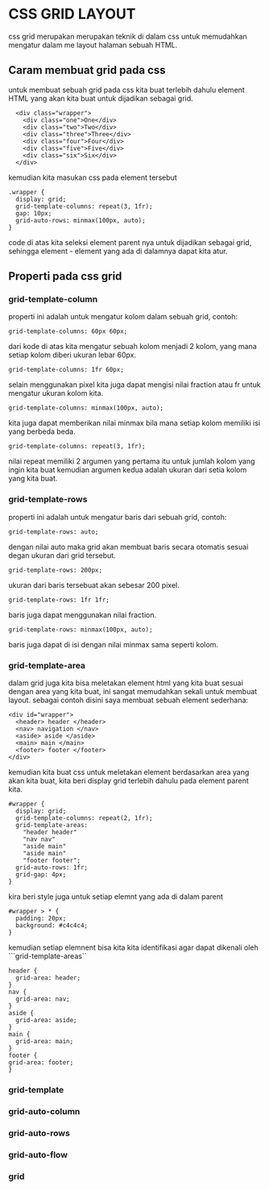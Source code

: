 # CSS GRID LAYOUT
css grid merupakan merupakan teknik di dalam css untuk memudahkan mengatur dalam me layout halaman sebuah HTML.

## Caram membuat grid pada css
untuk membuat sebuah grid pada css kita buat terlebih dahulu element HTML yang akan kita buat untuk dijadikan sebagai grid.

```html:
  <div class="wrapper">
    <div class="one">One</div>
    <div class="two">Two</div>
    <div class="three">Three</div>
    <div class="four">Four</div>
    <div class="five">Five</div>
    <div class="six">Six</div>
  </div>
```

kemudian kita masukan css pada element tersebut

```css:
.wrapper {
  display: grid;
  grid-template-columns: repeat(3, 1fr);
  gap: 10px;
  grid-auto-rows: minmax(100px, auto);
}
```

code di atas kita seleksi element parent nya untuk dijadikan sebagai grid, sehingga element - element yang ada di dalamnya dapat kita atur.

## Properti pada css grid

### grid-template-column
properti ini adalah untuk mengatur kolom dalam sebuah grid, contoh:

```grid-template-columns: 60px 60px;```

dari kode di atas kita mengatur sebuah kolom menjadi 2 kolom, yang mana setiap kolom diberi ukuran lebar 60px.

```grid-template-columns: 1fr 60px;```

selain menggunakan pixel kita juga dapat mengisi nilai fraction atau fr untuk mengatur ukuran kolom kita.

```grid-template-columns: minmax(100px, auto);```

kita juga dapat memberikan nilai minmax bila mana setiap kolom memiliki isi yang berbeda beda.

```grid-template-columns: repeat(3, 1fr);```

nilai repeat memiliki 2 argumen yang pertama itu untuk jumlah kolom yang ingin kita buat kemudian argumen kedua adalah ukuran dari setia kolom yang kita buat.


### grid-template-rows
properti ini adalah untuk mengatur baris dari sebuah grid, contoh:

```grid-template-rows: auto;```

dengan nilai auto maka grid akan membuat baris secara otomatis sesuai degan ukuran dari grid tersebut.

```grid-template-rows: 200px;```

ukuran dari baris tersebuat akan sebesar 200 pixel.

```grid-template-rows: 1fr 1fr;```

baris juga dapat menggunakan nilai fraction.

```grid-template-rows: minmax(100px, auto);```

baris juga dapat di isi dengan nilai minmax sama seperti kolom.

### grid-template-area

dalam grid juga kita bisa meletakan element html yang kita buat sesuai dengan area yang kita buat, ini sangat memudahkan sekali untuk membuat layout.
sebagai contoh disini saya membuat sebuah element sederhana:

```html:
<div id="wrapper">
  <header> header </header>
  <nav> navigation </nav>
  <aside> aside </aside>
  <main> main </main>
  <footer> footer </footer>
</div>
```

kemudian kita buat css untuk meletakan element berdasarkan area yang akan kita buat, kita beri display grid terlebih dahulu pada element parent kita.

```css:
#wrapper {
  display: grid;
  grid-template-columns: repeat(2, 1fr);
  grid-template-areas: 
    "header header"
    "nav nav"
    "aside main"
    "aside main"
    "footer footer";
  grid-auto-rows: 1fr;
  grid-gap: 4px;
}
```
kira beri style juga untuk setiap elemnt yang ada di dalam parent

```css:
#wrapper > * {
  padding: 20px;
  background: #c4c4c4;
}
```

kemudian setiap elemnent bisa kita kita identifikasi agar dapat dikenali oleh ```grid-template-areas``

```css:
header {
  grid-area: header;
}
nav {
  grid-area: nav;
}
aside {
  grid-area: aside;
}
main {
  grid-area: main;
}
footer {
grid-area: footer;
}
```

### grid-template

### grid-auto-column

### grid-auto-rows

### grid-auto-flow

### grid
